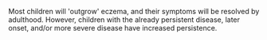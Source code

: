 Most children will 'outgrow' eczema, and their symptoms will be resolved by adulthood. However, children with the already persistent disease, later onset, and/or more severe disease have increased persistence.